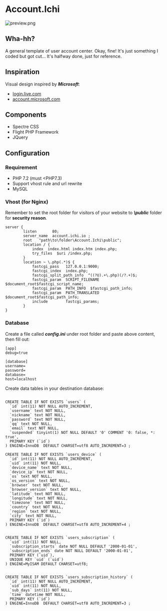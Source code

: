 # Account.Ichi

![preview.png](https://i.loli.net/2020/01/07/HEUlBt8zOowqAjW.png)

## Wha-hh?
A general template of user account center. Okay, fine! It's just something I coded but got cut...
It's halfway done, just for reference.

## Inspiration
Visual design inspired by ***Microsoft***:  
- [login.live.com](https://login.live.com)
- [account.microsoft.com](https://account.microsoft.com)

## Components
- Spectre CSS
- Flight PHP Framework
- JQuery

## Configuration

### Requirement
- PHP 7.2 (must <PHP7.3)
- Support vhost rule and url rewrite
- MySQL

### Vhost (for Nginx)

Remember to set the root folder for visitors of your website to ***\public*** folder for **security reason**.
```
server {
        listen       80;
        server_name  account.ichi.io ;
        root   "path\to\folder\Account.Ichi\public";
        location / {
            index  index.html index.htm index.php;
            try_files  $uri /index.php;
        }
        location ~ \.php(.*)$ {
            fastcgi_pass   127.0.0.1:9000;
            fastcgi_index  index.php;
            fastcgi_split_path_info  ^((?U).+\.php)(/?.+)$;
            fastcgi_param  SCRIPT_FILENAME  $document_root$fastcgi_script_name;
            fastcgi_param  PATH_INFO  $fastcgi_path_info;
            fastcgi_param  PATH_TRANSLATED  $document_root$fastcgi_path_info;
            include        fastcgi_params;
        }
}
```

### Database

Create a file called ***config.ini*** under root folder and paste above content, then fill out:
```
[app]
debug=true

[database]
username=
password=
database=
host=localhost
```

Create data tables in your destination database:
```

CREATE TABLE IF NOT EXISTS `users` (
  `id` int(11) NOT NULL AUTO_INCREMENT,
  `username` text NOT NULL,
  `nickname` text NOT NULL,
  `password` text NOT NULL,
  `qq` text NOT NULL,
  `email` text NOT NULL,
  `suspended` tinyint(1) NOT NULL DEFAULT '0' COMMENT '0: false, *: true',
  PRIMARY KEY (`id`)
) ENGINE=InnoDB  DEFAULT CHARSET=utf8 AUTO_INCREMENT=3 ;

CREATE TABLE IF NOT EXISTS `users_device` (
  `id` int(11) NOT NULL AUTO_INCREMENT,
  `uid` int(11) NOT NULL,
  `device_name` text NOT NULL,
  `device_ip` text NOT NULL,
  `os` text NOT NULL,
  `os_version` text NOT NULL,
  `browser` text NOT NULL,
  `browser_version` text NOT NULL,
  `latitude` text NOT NULL,
  `longitude` text NOT NULL,
  `timezone` text NOT NULL,
  `country` text NOT NULL,
  `region` text NOT NULL,
  `city` text NOT NULL,
  PRIMARY KEY (`id`)
) ENGINE=InnoDB  DEFAULT CHARSET=utf8 AUTO_INCREMENT=4 ;


CREATE TABLE IF NOT EXISTS `users_subscription` (
  `uid` int(11) NOT NULL,
  `subscription_starts` date NOT NULL DEFAULT '2000-01-01',
  `subscription_ends` date NOT NULL DEFAULT '2000-01-01',
  PRIMARY KEY (`uid`),
  UNIQUE KEY `uid` (`uid`)
) ENGINE=MyISAM DEFAULT CHARSET=utf8;


CREATE TABLE IF NOT EXISTS `users_subscription_history` (
  `id` int(11) NOT NULL AUTO_INCREMENT,
  `uid` int(11) NOT NULL,
  `sub_days` int(11) NOT NULL,
  `time` datetime NOT NULL,
  PRIMARY KEY (`id`)
) ENGINE=InnoDB  DEFAULT CHARSET=utf8 AUTO_INCREMENT=3 ;
```
